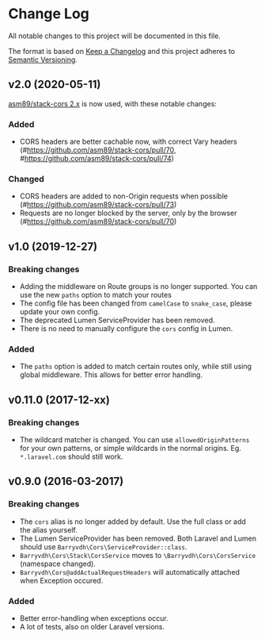# Change Log

All notable changes to this project will be documented in this file.

The format is based on [Keep a Changelog](http://keepachangelog.com/)
and this project adheres to [Semantic Versioning](http://semver.org/).

## v2.0 (2020-05-11)

[asm89/stack-cors 2.x](https://github.com/asm89/stack-cors/releases/tag/2.0.0) is now used, with these notable changes:

### Added

- CORS headers are better cachable now, with correct Vary headers (#https://github.com/asm89/stack-cors/pull/70,
  #https://github.com/asm89/stack-cors/pull/74)

### Changed

- CORS headers are added to non-Origin requests when possible (#https://github.com/asm89/stack-cors/pull/73)
- Requests are no longer blocked by the server, only by the browser (#https://github.com/asm89/stack-cors/pull/70)

## v1.0 (2019-12-27)

### Breaking changes

- Adding the middleware on Route groups is no longer supported. You can use the new `paths` option to match your routes
- The config file has been changed from `camelCase` to `snake_case`, please update your own config.
- The deprecated Lumen ServiceProvider has been removed.
- There is no need to manually configure the `cors` config in Lumen.

### Added

- The `paths` option is added to match certain routes only, while still using global middleware. This allows for better
  error handling.

## v0.11.0 (2017-12-xx)

### Breaking changes

- The wildcard matcher is changed. You can use `allowedOriginPatterns` for your own patterns, or simple wildcards in the
  normal origins. Eg. `*.laravel.com` should still work.

## v0.9.0 (2016-03-2017)

### Breaking changes

- The `cors` alias is no longer added by default. Use the full class or add the alias yourself.
- The Lumen ServiceProvider has been removed. Both Laravel and Lumen should use `Barryvdh\Cors\ServiceProvider::class`.
- `Barryvdh\Cors\Stack\CorsService` moves to `\Barryvdh\Cors\CorsService` (namespace changed).
- `Barryvdh\Cors@addActualRequestHeaders` will automatically attached when Exception occured.

### Added

- Better error-handling when exceptions occur.
- A lot of tests, also on older Laravel versions.
